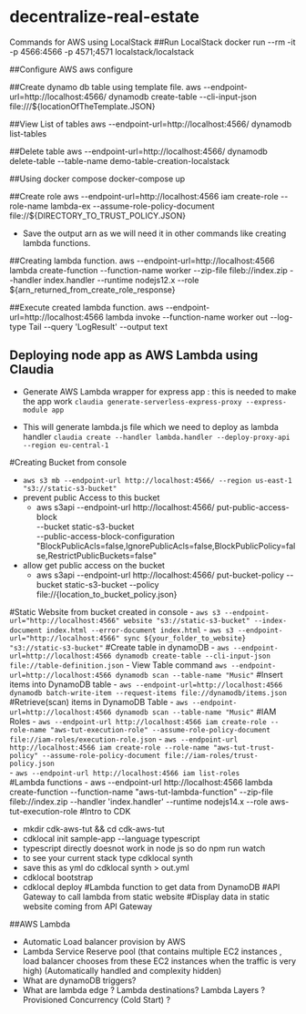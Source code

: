 # decentralize-real-estate


Commands for AWS using LocalStack
##Run LocalStack
docker run --rm -it -p 4566:4566 -p 4571;4571 localstack/localstack

##Configure AWS
aws configure

##Create dynamo db table using template file.
aws --endpoint-url=http://localhost:4566/ dynamodb create-table --cli-input-json file:///${locationOfTheTemplate.JSON} 

##View List of tables
aws --endpoint-url=http://localhost:4566/ dynamodb list-tables

##Delete table
aws --endpoint-url=http://localhost:4566/ dynamodb delete-table --table-name demo-table-creation-localstack


##Using docker compose
docker-compose up

##Create role
aws --endpoint-url=http://localhost:4566 iam create-role --role-name lambda-ex --assume-role-policy-document file://${DIRECTORY_TO_TRUST_POLICY.JSON}

- Save the output arn as we will need it in other commands like creating lambda functions.

##Creating lambda function.
aws --endpoint-url=http://localhost:4566 lambda create-function --function-name worker --zip-file
fileb://index.zip --handler index.handler --runtime nodejs12.x --role
${arn_returned_from_create_role_response}

##Execute created lambda function.
aws --endpoint-url=http://localhost:4566 lambda invoke --function-name worker out --log-type Tail --query 'LogResult' --output text



## Deploying node app as AWS Lambda using Claudia

- Generate AWS Lambda wrapper for express app : this is needed to make the app work
    `claudia generate-serverless-express-proxy --express-module app`

- This will generate lambda.js file which we need to deploy as lambda handler
    `claudia create --handler lambda.handler --deploy-proxy-api --region eu-central-1`





#Creating Bucket from console
- `aws s3 mb --endpoint-url http://localhost:4566/ --region us-east-1 "s3://static-s3-bucket"`
- prevent public Access to this bucket
    - aws s3api --endpoint-url http://localhost:4566/ put-public-access-block \
        --bucket static-s3-bucket \
        --public-access-block-configuration "BlockPublicAcls=false,IgnorePublicAcls=false,BlockPublicPolicy=false,RestrictPublicBuckets=false"
- allow get public access on the bucket
    - aws s3api --endpoint-url http://localhost:4566/ put-bucket-policy --bucket static-s3-bucket 
        --policy file://{location_to_bucket_policy.json}

#Static Website from bucket created in console
    - `aws s3 --endpoint-url="http://localhost:4566" website "s3://static-s3-bucket" --index-document index.html --error-document index.html`
    - `aws s3 --endpoint-url="http://localhost:4566" sync ${your_folder_to_website} "s3://static-s3-bucket"`
#Create table in dynamoDB
    - `aws --endpoint-url=http://localhost:4566 dynamodb create-table --cli-input-json file://table-definition.json`
    - View Table command `aws --endpoint-url=http://localhost:4566 dynamodb scan --table-name "Music"`
#Insert items into DynamoDB table
    - `aws --endpoint-url=http://localhost:4566 dynamodb batch-write-item --request-items file://dynamodb/items.json`
#Retrieve(scan) items in DynamoDB Table
    - `aws --endpoint-url=http://localhost:4566 dynamodb scan --table-name "Music"`
#IAM Roles
    -  `aws --endpoint-url http://localhost:4566 iam create-role --role-name "aws-tut-execution-role" --assume-role-policy-document file://iam-roles/execution-role.json`
    -  `aws --endpoint-url http://localhost:4566 iam create-role --role-name "aws-tut-trust-policy" --assume-role-policy-document file://iam-roles/trust-policy.json`  
    -  `aws --endpoint-url http://localhost:4566 iam list-roles`        
#Lambda functions 
    - aws --endpoint-url http://localhost:4566 lambda create-function --function-name "aws-tut-lambda-function" --zip-file fileb://index.zip --handler 'index.handler' --runtime nodejs14.x --role aws-tut-execution-role
#Intro to CDK
 - mkdir cdk-aws-tut && cd cdk-aws-tut
 - cdklocal init sample-app --language typescript
 - typescript directly doesnot work in node js so do npm run watch
 - to see your current stack type cdklocal synth
 - save this as yml do cdklocal synth > out.yml
 - cdklocal bootstrap
 - cdklocal deploy
#Lambda function to get data from DynamoDB
#API Gateway to call lambda from static website
#Display data in static website coming from API Gateway



##AWS Lambda
- Automatic Load balancer provision by AWS
- Lambda Service Reserve pool (that contains multiple EC2 instances , load balancer chooses from these EC2 instances when the traffic is very high) (Automatically handled and complexity hidden)
- What are dynamoDB triggers?
- What are lambda edge ? Lambda destinations? Lambda Layers ? Provisioned Concurrency (Cold Start) ?
